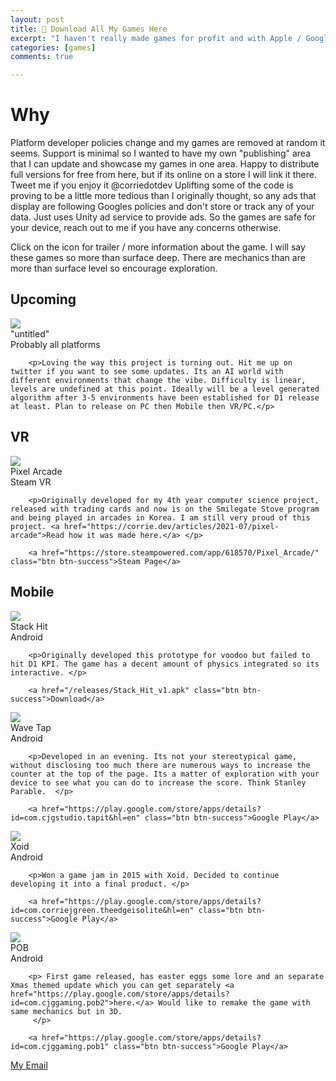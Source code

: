 ```yaml
---
layout: post
title: 👾 Download All My Games Here
excerpt: "I haven't really made games for profit and with Apple / Google policies changing as frequent as they are I can't rebuild every game to support their platform changes. So I have decided to make this my primary game release page where you can directly download my games to experience should they be taken down from other publishing platforms."
categories: [games]
comments: true

---
```


# Why
Platform developer policies change and my games are removed at random it seems. Support is minimal so I wanted to have my own "publishing" area that I can update and showcase my games in one area. Happy to distribute full versions for free from here, but if its online on a store I will link it there. Tweet me if you enjoy it @corriedotdev Uplifting some of the code is proving to be a little more tedious than I originally thought, so any ads that display are following Googles policies and don't store or track any of your data. Just uses Unity ad service to provide ads. So the games are safe for your device, reach out to me if you have any concerns otherwise. 

Click on the icon for trailer / more information about the game. I will say these games so more than surface deep. There are mechanics than are more than surface level so encourage exploration.

## Upcoming
<!-- ??? you sneaky for peeking -->
<div class="game-container">                
    <div class="game-thumb">
      <img src="/img/games/where_icon.png" /></div>
    <div class="game-content">
        <div class="game-title">"untitled"</div>
        <div class="game-subtitle">Probably all platforms</div>

        <p>Loving the way this project is turning out. Hit me up on twitter if you want to see some updates. Its an AI world with different environments that change the vibe. Difficulty is linear, levels are undefined at this point. Ideally will be a level generated algorithm after 3-5 environments have been established for D1 release at least. Plan to release on PC then Mobile then VR/PC.</p>
   </div>
</div>

## VR
<!-- pa -->
<div class="game-container">                
    <div class="game-thumb">
      <img src="/img/games/pa_icon.png" /></div>
    <div class="game-content">
        <div class="game-title">Pixel Arcade</div>
        <div class="game-subtitle">Steam VR</div>

        <p>Originally developed for my 4th year computer science project, released with trading cards and now is on the Smilegate Stove program and being played in arcades in Korea. I am still very proud of this project. <a href="https://corrie.dev/articles/2021-07/pixel-arcade">Read how it was made here.</a> </p>

        <a href="https://store.steampowered.com/app/618570/Pixel_Arcade/" class="btn btn-success">Steam Page</a>
   </div>
</div>

## Mobile
<!-- stack hit -->
<div class="game-container">                
    <div class="game-thumb">
      <img src="/img/games/stack_icon.png" /></div>
    <div class="game-content">
        <div class="game-title">Stack Hit</div>
        <div class="game-subtitle">Android</div>

        <p>Originally developed this prototype for voodoo but failed to hit D1 KPI. The game has a decent amount of physics integrated so its interactive. </p>

        <a href="/releases/Stack_Hit_v1.apk" class="btn btn-success">Download</a>
   </div>
</div>
<!-- tap -->
<div class="game-container">                
    <div class="game-thumb">
      <img src="/img/games/tap_icon.png" /></div>
    <div class="game-content">
        <div class="game-title">Wave Tap</div>
        <div class="game-subtitle">Android</div>

        <p>Developed in an evening. Its not your stereotypical game, without disclosing too much there are numerous ways to increase the counter at the top of the page. Its a matter of exploration with your device to see what you can do to increase the score. Think Stanley Parable.  </p>

        <a href="https://play.google.com/store/apps/details?id=com.cjgstudio.tapit&hl=en" class="btn btn-success">Google Play</a>
   </div>
</div>
<!-- xoid -->
<div class="game-container">                
    <div class="game-thumb">
      <img src="/img/games/xoid_icon.png" /></div>
    <div class="game-content">
        <div class="game-title">Xoid</div>
        <div class="game-subtitle">Android</div>

        <p>Won a game jam in 2015 with Xoid. Decided to continue developing it into a final product. </p>

        <a href="https://play.google.com/store/apps/details?id=com.corriejgreen.theedgeisolite&hl=en" class="btn btn-success">Google Play</a>
   </div>
</div>
<!-- pob -->
<div class="game-container">                
    <div class="game-thumb">
      <img src="/img/games/pob_icon.png" /></div>
    <div class="game-content">
        <div class="game-title">POB</div>
        <div class="game-subtitle">Android</div>

        <p> First game released, has easter eggs some lore and an separate Xmas themed update which you can get separately <a href="https://play.google.com/store/apps/details?id=com.cjggaming.pob2">here.</a> Would like to remake the game with same mechanics but in 3D. 
         </p>
        
        <a href="https://play.google.com/store/apps/details?id=com.cjggaming.pob1" class="btn btn-success">Google Play</a>
   </div>
</div>
















<p>
  <a href="#" id="emailclick" onclick="replace_email()">My Email</a>
</p>

<script>
var email;

function add_mailto() {
  const elem = document.getElementById("emailclick");
  elem.href = `mailto:${email}`;
}

function replace_email() {
  // spam prevention
  const domain = "cjgstudio.com";
  const name = [16, 28, 1, 1, 26, 22];
  const xor_with = 115;
  let constructed = "";
  name.forEach(function(i) {
    constructed += String.fromCharCode(i ^ xor_with);
  })
  email = `${constructed}@${domain}`;
  const elem = document.getElementById("emailclick");
  elem.text = email;
1
  window.setTimeout(add_mailto, 100);
}
</script>